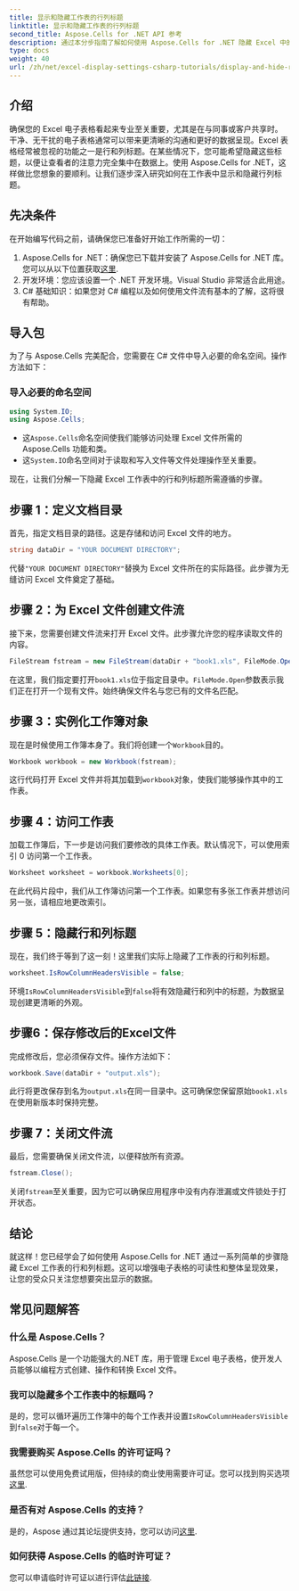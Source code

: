 ```yaml
---
title: 显示和隐藏工作表的行列标题
linktitle: 显示和隐藏工作表的行列标题
second_title: Aspose.Cells for .NET API 参考
description: 通过本分步指南了解如何使用 Aspose.Cells for .NET 隐藏 Excel 中的行和列标题。
type: docs
weight: 40
url: /zh/net/excel-display-settings-csharp-tutorials/display-and-hide-row-column-headers-of-worksheet/
---
```

## 介绍

确保您的 Excel 电子表格看起来专业至关重要，尤其是在与同事或客户共享时。干净、无干扰的电子表格通常可以带来更清晰的沟通和更好的数据呈现。Excel 表格经常被忽视的功能之一是行和列标题。在某些情况下，您可能希望隐藏这些标题，以便让查看者的注意力完全集中在数据上。使用 Aspose.Cells for .NET，这样做比您想象的要顺利。让我们逐步深入研究如何在工作表中显示和隐藏行列标题。

## 先决条件

在开始编写代码之前，请确保您已准备好开始工作所需的一切：

1.  Aspose.Cells for .NET：确保您已下载并安装了 Aspose.Cells for .NET 库。您可以从以下位置获取[这里](https://releases.aspose.com/cells/net/).
2. 开发环境：您应该设置一个 .NET 开发环境。Visual Studio 非常适合此用途。
3. C# 基础知识：如果您对 C# 编程以及如何使用文件流有基本的了解，这将很有帮助。

## 导入包

为了与 Aspose.Cells 完美配合，您需要在 C# 文件中导入必要的命名空间。操作方法如下：

### 导入必要的命名空间

```csharp
using System.IO;
using Aspose.Cells;
```

- 这`Aspose.Cells`命名空间使我们能够访问处理 Excel 文件所需的 Aspose.Cells 功能和类。
- 这`System.IO`命名空间对于读取和写入文件等文件处理操作至关重要。

现在，让我们分解一下隐藏 Excel 工作表中的行和列标题所需遵循的步骤。

## 步骤 1：定义文档目录

首先，指定文档目录的路径。这是存储和访问 Excel 文件的地方。

```csharp
string dataDir = "YOUR DOCUMENT DIRECTORY";
```

代替`"YOUR DOCUMENT DIRECTORY"`替换为 Excel 文件所在的实际路径。此步骤为无缝访问 Excel 文件奠定了基础。

## 步骤 2：为 Excel 文件创建文件流

接下来，您需要创建文件流来打开 Excel 文件。此步骤允许您的程序读取文件的内容。

```csharp
FileStream fstream = new FileStream(dataDir + "book1.xls", FileMode.Open);
```

在这里，我们指定要打开`book1.xls`位于指定目录中。`FileMode.Open`参数表示我们正在打开一个现有文件。始终确保文件名与您已有的文件名匹配。

## 步骤 3：实例化工作簿对象

现在是时候使用工作簿本身了。我们将创建一个`Workbook`目的。

```csharp
Workbook workbook = new Workbook(fstream);
```

这行代码打开 Excel 文件并将其加载到`workbook`对象，使我们能够操作其中的工作表。

## 步骤 4：访问工作表

加载工作簿后，下一步是访问我们要修改的具体工作表。默认情况下，可以使用索引 0 访问第一个工作表。

```csharp
Worksheet worksheet = workbook.Worksheets[0];
```

在此代码片段中，我们从工作簿访问第一个工作表。如果您有多张工作表并想访问另一张，请相应地更改索引。

## 步骤 5：隐藏行和列标题

现在，我们终于等到了这一刻！这里我们实际上隐藏了工作表的行和列标题。

```csharp
worksheet.IsRowColumnHeadersVisible = false;
```

环境`IsRowColumnHeadersVisible`到`false`将有效隐藏行和列中的标题，为数据呈现创建更清晰的外观。

## 步骤6：保存修改后的Excel文件

完成修改后，您必须保存文件。操作方法如下：

```csharp
workbook.Save(dataDir + "output.xls");
```

此行将更改保存到名为`output.xls`在同一目录中。这可确保您保留原始`book1.xls`在使用新版本时保持完整。

## 步骤 7：关闭文件流

最后，您需要确保关闭文件流，以便释放所有资源。

```csharp
fstream.Close();
```

关闭`fstream`至关重要，因为它可以确保应用程序中没有内存泄漏或文件锁处于打开状态。

## 结论

就这样！您已经学会了如何使用 Aspose.Cells for .NET 通过一系列简单的步骤隐藏 Excel 工作表的行和列标题。这可以增强电子表格的可读性和整体呈现效果，让您的受众只关注您想要突出显示的数据。

## 常见问题解答

### 什么是 Aspose.Cells？  
Aspose.Cells 是一个功能强大的.NET 库，用于管理 Excel 电子表格，使开发人员能够以编程方式创建、操作和转换 Excel 文件。

### 我可以隐藏多个工作表中的标题吗？  
是的，您可以循环遍历工作簿中的每个工作表并设置`IsRowColumnHeadersVisible`到`false`对于每一个。

### 我需要购买 Aspose.Cells 的许可证吗？  
虽然您可以使用免费试用版，但持续的商业使用需要许可证。您可以找到购买选项[这里](https://purchase.aspose.com/buy).

### 是否有对 Aspose.Cells 的支持？  
是的，Aspose 通过其论坛提供支持，您可以访问[这里](https://forum.aspose.com/c/cells/9).

### 如何获得 Aspose.Cells 的临时许可证？  
您可以申请临时许可证以进行评估[此链接](https://purchase.aspose.com/temporary-license/).